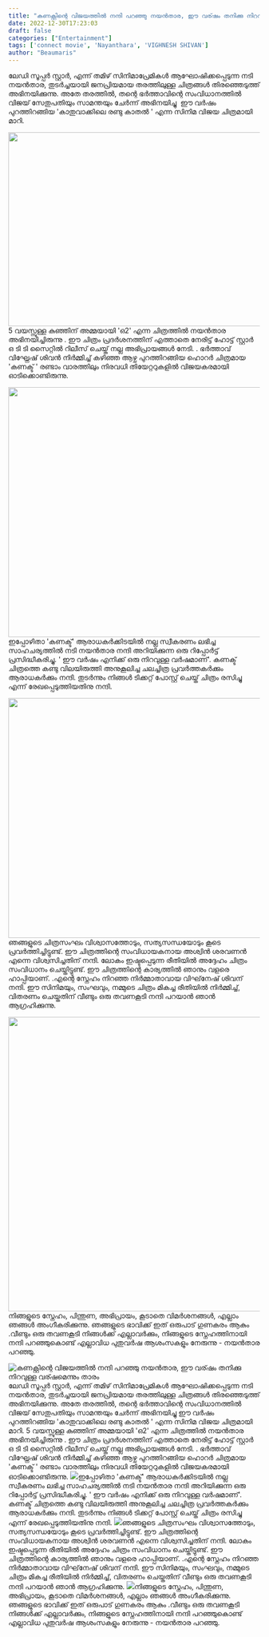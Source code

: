 ```yaml
---
title: "കണക്റ്റിന്റെ വിജയത്തിൽ നന്ദി പറഞ്ഞു നയൻ‌താര, ഈ വര്ഷം തനിക്കു നിറവുള്ള വര്ഷമെന്നും താരം"
date: 2022-12-30T17:23:03
draft: false
categories: ["Entertainment"]
tags: ['connect movie', 'Nayanthara', 'VIGHNESH SHIVAN']
author: "Beaumaris"
---
```


ലേഡി സൂപ്പർ സ്റ്റാർ, എന്ന് തമിഴ് സിനിമാപ്രേമികൾ ആഘോഷിക്കപ്പെടുന്ന നടി നയൻതാര, തുടർച്ചയായി ജനപ്രിയമായ തരത്തിലുള്ള ചിത്രങ്ങൾ തിരഞ്ഞെടുത്ത് അഭിനയിക്കുന്നു. അതേ തരത്തിൽ, തന്റെ ഭർത്താവിന്റെ സംവിധാനത്തിൽ വിജയ് സേതുപതിയും സാമന്തയും ചേർന്ന് അഭിനയിച്ചു  ഈ വർഷം പുറത്തിറങ്ങിയ 'കാതുവാക്കിലെ രണ്ടു കാതൽ ' എന്ന സിനിമ വിജയ ചിത്രമായി മാറി.

<img class="size-full wp-image-376421 aligncenter" src="https://cdn.boolokam.com/articles/2022/12/fwfwwwww.webp" alt="" width="690" height="388" />5 വയസ്സുള്ള കുഞ്ഞിന് അമ്മയായി 'ഒ2' എന്ന ചിത്രത്തിൽ നയൻ‌താര അഭിനയിച്ചിരുന്നു . ഈ ചിത്രം പ്രദർശനത്തിന് എത്താതെ നേരിട്ട് ഹോട്ട് സ്റ്റാർ ഒ ടി ടി സൈറ്റിൽ റിലീസ് ചെയ്ത് നല്ല അഭിപ്രായങ്ങൾ നേടി. . ഭർത്താവ് വിഘ്നേഷ് ശിവൻ നിർമ്മിച്ച് കഴിഞ്ഞ ആഴ്ച പുറത്തിറങ്ങിയ ഹൊറർ ചിത്രമായ 'കണക്ട് ' രണ്ടാം വാരത്തിലും നിരവധി തിയേറ്ററുകളിൽ വിജയകരമായി ഓടിക്കൊണ്ടിരുന്നു.

<img class="size-full wp-image-376422 aligncenter" src="https://cdn.boolokam.com/articles/2022/12/55.webp" alt="" width="800" height="500" />ഇപ്പോഴിതാ 'കണക്ട്' ആരാധകർക്കിടയിൽ നല്ല സ്വീകരണം ലഭിച്ച സാഹചര്യത്തിൽ നടി നയൻതാര നന്ദി അറിയിക്കുന്ന ഒരു റിപ്പോർട്ട് പ്രസിദ്ധീകരിച്ചു. ' ഈ വർഷം എനിക്ക് ഒരു നിറവുള്ള വർഷമാണ്'. കണക്ട് ചിത്രത്തെ കണ്ടു വിലയിരുത്തി അനുകൂലിച്ച ചലച്ചിത്ര പ്രവർത്തകർക്കും ആരാധകർക്കും നന്ദി. തുടർന്നും നിങ്ങൾ ടിക്കറ്റ് പോസ്റ്റ് ചെയ്ത് ചിത്രം രസിച്ചു എന്ന് രേഖപ്പെടുത്തിയതിനു നന്ദി.

<img class="size-full wp-image-376423 aligncenter" src="https://cdn.boolokam.com/articles/2022/12/444y4yy.jpg" alt="" width="640" height="480" />ഞങ്ങളുടെ ചിത്രസംഘം വിശ്വാസത്തോടും, സത്യസന്ധയോടും കൂടെ പ്രവർത്തിച്ചിട്ടുണ്ട്. ഈ ചിത്രത്തിന്റെ സംവിധായകനായ അശ്വിൻ ശരവണൻ എന്നെ വിശ്വസിച്ചതിന് നന്ദി. ലോകം ഇഷ്ടപ്പെടുന്ന രീതിയിൽ അദ്ദേഹം ചിത്രം സംവിധാനം ചെയ്തിട്ടുണ്ട്. ഈ ചിത്രത്തിന്റെ കാര്യത്തിൽ ഞാനും വളരെ ഹാപ്പിയാണ്. .എന്റെ സ്നേഹം നിറഞ്ഞ നിർമ്മാതാവായ വിഘ്‌നേഷ് ശിവന് നന്ദി. ഈ സിനിമയും, സംഘവും, നമ്മുടെ ചിത്രം മികച്ച രീതിയിൽ നിർമ്മിച്ച്, വിതരണം ചെയ്തതിന് വീണ്ടും ഒരു തവണകൂടി നന്ദി പറയാൻ ഞാൻ ആഗ്രഹിക്കുന്നു.

<img class=" wp-image-376424 aligncenter" src="https://cdn.boolokam.com/articles/2022/12/kykyk-1024x614.jpg" alt="" width="982" height="589" />നിങ്ങളുടെ സ്നേഹം, പിന്തുണ, അഭിപ്രായം, കൂടാതെ വിമർശനങ്ങൾ, എല്ലാം ഞങ്ങൾ അംഗീകരിക്കുന്നു. ഞങ്ങളുടെ ഭാവിക്ക് ഇത് ഒരുപാട് ഗുണകരം ആകും .വീണ്ടും ഒരു തവണകൂടി നിങ്ങൾക്ക് എല്ലാവർക്കും, നിങ്ങളുടെ സ്നേഹത്തിനായി നന്ദി പറഞ്ഞുകൊണ്ട് എല്ലാവിധ പുതുവർഷ ആശംസകളും നേരുന്നു - നയൻതാര പറഞ്ഞു.


![കണക്റ്റിന്റെ വിജയത്തിൽ നന്ദി പറഞ്ഞു നയൻ‌താര, ഈ വര്ഷം തനിക്കു നിറവുള്ള വര്ഷമെന്നും താരം](https://cdn.boolokam.com/articles/2022/12/fwfwwwww.webp)ലേഡി സൂപ്പർ സ്റ്റാർ, എന്ന് തമിഴ് സിനിമാപ്രേമികൾ ആഘോഷിക്കപ്പെടുന്ന നടി നയൻതാര, തുടർച്ചയായി ജനപ്രിയമായ തരത്തിലുള്ള ചിത്രങ്ങൾ തിരഞ്ഞെടുത്ത് അഭിനയിക്കുന്നു. അതേ തരത്തിൽ, തന്റെ ഭർത്താവിന്റെ സംവിധാനത്തിൽ വിജയ് സേതുപതിയും സാമന്തയും ചേർന്ന് അഭിനയിച്ചു ഈ വർഷം പുറത്തിറങ്ങിയ 'കാതുവാക്കിലെ രണ്ടു കാതൽ ' എന്ന സിനിമ വിജയ ചിത്രമായി മാറി. 5 വയസ്സുള്ള കുഞ്ഞിന് അമ്മയായി 'ഒ2' എന്ന ചിത്രത്തിൽ നയൻ‌താര അഭിനയിച്ചിരുന്നു . ഈ ചിത്രം പ്രദർശനത്തിന് എത്താതെ നേരിട്ട് ഹോട്ട് സ്റ്റാർ ഒ ടി ടി സൈറ്റിൽ റിലീസ് ചെയ്ത് നല്ല അഭിപ്രായങ്ങൾ നേടി. . ഭർത്താവ് വിഘ്നേഷ് ശിവൻ നിർമ്മിച്ച് കഴിഞ്ഞ ആഴ്ച പുറത്തിറങ്ങിയ ഹൊറർ ചിത്രമായ 'കണക്ട് ' രണ്ടാം വാരത്തിലും നിരവധി തിയേറ്ററുകളിൽ വിജയകരമായി ഓടിക്കൊണ്ടിരുന്നു. ![](https://cdn.boolokam.com/articles/2022/12/55.webp)ഇപ്പോഴിതാ 'കണക്ട്' ആരാധകർക്കിടയിൽ നല്ല സ്വീകരണം ലഭിച്ച സാഹചര്യത്തിൽ നടി നയൻതാര നന്ദി അറിയിക്കുന്ന ഒരു റിപ്പോർട്ട് പ്രസിദ്ധീകരിച്ചു. ' ഈ വർഷം എനിക്ക് ഒരു നിറവുള്ള വർഷമാണ്'. കണക്ട് ചിത്രത്തെ കണ്ടു വിലയിരുത്തി അനുകൂലിച്ച ചലച്ചിത്ര പ്രവർത്തകർക്കും ആരാധകർക്കും നന്ദി. തുടർന്നും നിങ്ങൾ ടിക്കറ്റ് പോസ്റ്റ് ചെയ്ത് ചിത്രം രസിച്ചു എന്ന് രേഖപ്പെടുത്തിയതിനു നന്ദി. ![](https://cdn.boolokam.com/articles/2022/12/444y4yy.jpg)ഞങ്ങളുടെ ചിത്രസംഘം വിശ്വാസത്തോടും, സത്യസന്ധയോടും കൂടെ പ്രവർത്തിച്ചിട്ടുണ്ട്. ഈ ചിത്രത്തിന്റെ സംവിധായകനായ അശ്വിൻ ശരവണൻ എന്നെ വിശ്വസിച്ചതിന് നന്ദി. ലോകം ഇഷ്ടപ്പെടുന്ന രീതിയിൽ അദ്ദേഹം ചിത്രം സംവിധാനം ചെയ്തിട്ടുണ്ട്. ഈ ചിത്രത്തിന്റെ കാര്യത്തിൽ ഞാനും വളരെ ഹാപ്പിയാണ്. .എന്റെ സ്നേഹം നിറഞ്ഞ നിർമ്മാതാവായ വിഘ്‌നേഷ് ശിവന് നന്ദി. ഈ സിനിമയും, സംഘവും, നമ്മുടെ ചിത്രം മികച്ച രീതിയിൽ നിർമ്മിച്ച്, വിതരണം ചെയ്തതിന് വീണ്ടും ഒരു തവണകൂടി നന്ദി പറയാൻ ഞാൻ ആഗ്രഹിക്കുന്നു. ![](https://cdn.boolokam.com/articles/2022/12/kykyk-1024x614.jpg)നിങ്ങളുടെ സ്നേഹം, പിന്തുണ, അഭിപ്രായം, കൂടാതെ വിമർശനങ്ങൾ, എല്ലാം ഞങ്ങൾ അംഗീകരിക്കുന്നു. ഞങ്ങളുടെ ഭാവിക്ക് ഇത് ഒരുപാട് ഗുണകരം ആകും .വീണ്ടും ഒരു തവണകൂടി നിങ്ങൾക്ക് എല്ലാവർക്കും, നിങ്ങളുടെ സ്നേഹത്തിനായി നന്ദി പറഞ്ഞുകൊണ്ട് എല്ലാവിധ പുതുവർഷ ആശംസകളും നേരുന്നു - നയൻതാര പറഞ്ഞു.
